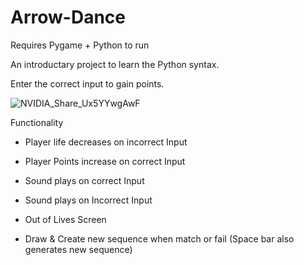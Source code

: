 # Arrow-Dance

Requires Pygame + Python to run

An introductary project to learn the Python syntax.

Enter the correct input to gain points.

![NVIDIA_Share_Ux5YYwgAwF](https://github.com/ConnorJ-Github/Arrow-Dance/assets/149539076/09264c7d-ce3e-4ca3-9bc0-e11acfb7e200)

Functionality

- Player life decreases on incorrect Input
- Player Points increase on correct Input
  
- Sound plays on correct Input
- Sound plays on Incorrect Input
  
- Out of Lives Screen

- Draw & Create new sequence when match or fail (Space bar also generates new sequence)
